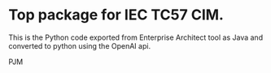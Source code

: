 
# Top package for IEC TC57 CIM.

This is the Python code exported from Enterprise Architect tool as Java and converted to python using 
the OpenAI api.

PJM
